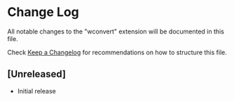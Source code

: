 # Change Log

All notable changes to the "wconvert" extension will be documented in this file.

Check [Keep a Changelog](http://keepachangelog.com/) for recommendations on how to structure this file.

## [Unreleased]

- Initial release